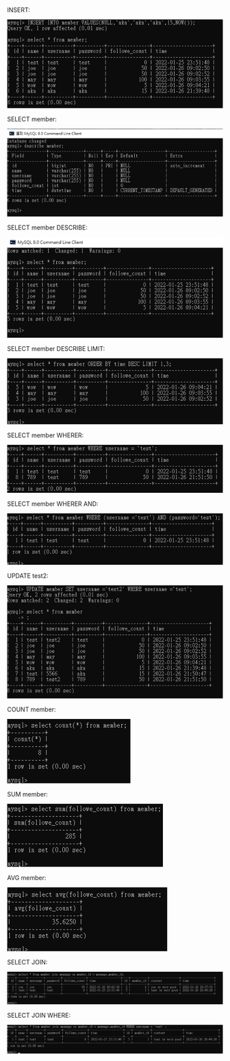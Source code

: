 INSERT:

![image](https://github.com/poc0204/wehelp-assignments/blob/main/week-5/INSERT.bmp)

SELECT member:

![image](https://github.com/poc0204/wehelp-assignments/blob/main/week-5/member.bmp)

SELECT member DESCRIBE:

![image](https://github.com/poc0204/wehelp-assignments/blob/main/week-5/DESCRIBE.bmp)


SELECT member DESCRIBE LIMIT:

![image](https://github.com/poc0204/wehelp-assignments/blob/main/week-5/LIMIT.bmp)

SELECT member WHERER:

![image](https://github.com/poc0204/wehelp-assignments/blob/main/week-5/WHERER.bmp)

SELECT member WHERER AND:

![image](https://github.com/poc0204/wehelp-assignments/blob/main/week-5/WHEREAND.bmp)

UPDATE test2:

![image](https://github.com/poc0204/wehelp-assignments/blob/main/week-5/UPDATE.bmp)

COUNT member:

![image](https://github.com/poc0204/wehelp-assignments/blob/main/week-5/COUNT.bmp)

SUM member:

![image](https://github.com/poc0204/wehelp-assignments/blob/main/week-5/SUM.bmp)

AVG member:

![image](https://github.com/poc0204/wehelp-assignments/blob/main/week-5/AVG.bmp)

SELECT JOIN:

![image](https://github.com/poc0204/wehelp-assignments/blob/main/week-5/JOIN.bmp)

SELECT JOIN WHERE:

![image](https://github.com/poc0204/wehelp-assignments/blob/main/week-5/JOINTEST.bmp)
